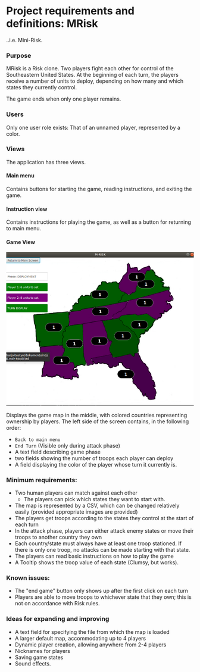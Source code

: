 # Project requirements and definitions: MRisk

..i.e. Mini-Risk.

### Purpose

MRisk is a Risk clone. Two players fight each other for control of the Southeastern United States. At the beginning of each turn, the players receive a number of units to deploy, depending on how many and which states they currently control.

The game ends when only one player remains.


### Users

Only one user role exists: That of an unnamed player, represented by a color.

### Views

The application has three views.

#### Main menu

Contains buttons for starting the game, reading instructions, and exiting the game.

#### Instruction view

Contains instructions for playing the game, as well as a button for returning to main menu.

#### Game View
![gameview.png](gameview.png)

Displays the game map in the middle, with colored countries representing ownership by players. The left side of the screen contains, in the following order:

- `Back to main menu`
- `End Turn` (Visible only during attack phase)
- A text field describing game phase
- two fields showing the number of troops each player can deploy
- A field displaying the color of the player whose turn it currently is.

### Minimum requirements:

- Two human players can match against each other
    - The players can pick which states they want to start with.
- The map is represented by a CSV, which can be changed relatively easily (provided appropriate images are provided)
- The players get troops according to the states they control at the start of each turn
- In the attack phase, players can either attack enemy states or move their troops to another country they own
- Each country/state must always have at least one troop stationed. If there is only one troop, no attacks can be made starting with that state.
- The players can read basic instructions on how to play the game
- A Tooltip shows the troop value of each state (Clumsy, but works).

### Known issues:
- The "end game" button only shows up after the first click on each turn
- Players are able to move troops to whichever state that they own; this is not on accordance with Risk rules.

### Ideas for expanding and improving
- A text field for specifying the file from which the map is loaded
- A larger default map, accommodating up to 4 players
- Dynamic player creation, allowing anywhere from 2-4 players
- Nicknames for players
- Saving game states
- Sound effects.
